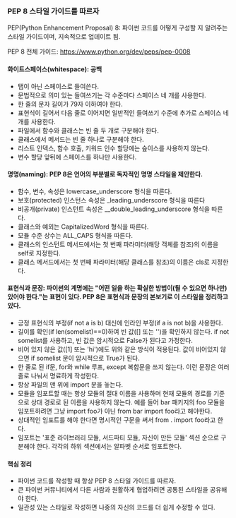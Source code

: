 ### PEP 8 스타일 가이드를 따르자

PEP(Python Enhancement Proposal) 8: 파이썬 코드를 어떻게 구성할 지 알려주는 스타일 가이드이며, 지속적으로 업데이트 됨.

PEP 8 전체 가이드: https://www.python.org/dev/peps/pep-0008

#### 화이트스페이스(whitespace): 공백
* 탭이 아닌 스페이스로 들여쓴다.
* 문법적으로 의미 있는 들여쓰기는 각 수준마다 스페이스 네 개를 사용한다.
*  한 줄의 문자 길이가 79자 이하여야 한다.
*  표현식이 길어서 다음 줄로 이어지면 일반적인 들여쓰기 수준에 추가로 스페이스 네 개를 사용한다.
*  파일에서 함수와 클래스는 빈 줄 두 개로 구분해야 한다.
*  클래스에서 메서드는 빈 줄 하나로 구분해야 한다.
*  리스트 인덱스, 함수 호출, 키워드 인수 할당에는 슾이스를 사용하지 않는다.
*  변수 할당 앞뒤에 스페이스를 하나만 사용한다.

#### 명명(naming): PEP 8은 언어의 부분별로 독자적인 명명 스타일을 제안한다.
* 함수, 변수, 속성은 lowercase_underscore 형식을 따른다.
* 보호(protected) 인스턴스 속성은 _leading_underscore 형식을 따른다
* 비공개(private) 인스턴트 속성은 __double_leading_underscore 형식을 따른다.
* 클래스와 예외는 CapitalizedWord 형식을 따른다.
* 모듈 수준 상수는 ALL_CAPS 형식을 따른다.
* 클래스의 인스턴트 메서드에서는 첫 번째 파라미터(해당 객체를 참조)의 이름을 self로 지정한다.
* 클래스 메서드에서는 첫 번째 파라미터(해당 클래스를 참조)의 이름은 cls로 지정한다.

#### 표현식과 문장: 파이썬의 계명에는 "어떤 일을 하는 확실한 방법이(될 수 있으면 하나만) 있어야 한다."는 표현이 있다. PEP 8은 표현식과 문장의 본보기로 이 스타일을 정리하고 있다.
* 긍정 표현식의 부정(if not a is b) 대신에 인라인 부정(if a is not b)을 사용한다.
* 길이를 확인(if len(somelist)==0)하여 빈 값([] 또는 '')을 확인하지 않는다. if not somelist를 사용하고, 빈 값은 암시적으로 False가 된다고 가정한다.
* 비어 있지 않은 값([1] 또는 'hi')에도 위와 같은 방식이 적용된다. 값이 비어있지 않으면 if somelist 문이 암시적으로 True가 된다.
* 한 줄로 된 if문, for와 while 루프, except 복합문을 쓰지 않는다. 이런 문장은 여러 줄로 나눠서 명료하게 작성한다.
* 항상 파일의 맨 위에 import 문을 놓는다.
* 모듈을 임포트할 때는 항상 모듈의 절대 이름을 사용하며 현재 모듈의 경로를 기준으로 상대 경로로 된 이름을 사용하지 않는다. 예를 들어 bar 패키지의 foo 모듈을 임포트하려면 그냥 import foo가 아닌 from bar import foo라고 해야한다.
* 상대적인 임포트를 해야 한다면 명시적인 구문을 써서 from . import foo라고 한다.
* 임포트는 '표준 라이브러리 모듈, 서드파티 모듈, 자신이 만든 모듈' 섹션 순으로 구분해야 한다. 각각의 하위 섹션에서는 알파벳 순서로 임포트한다.


#### 핵심 정리
* 파이썬 코드를 작성할 때 항상 PEP 8 스타일 가이드를 따르자.
* 큰 파이썬 커뮤니티에서 다른 사람과 원활하게 협업하려면 공통된 스타일을 공유해야 한다.
* 일관성 있는 스타일로 작성하면 나중의 자신의 코드를 더 쉽게 수정할 수 있다.
